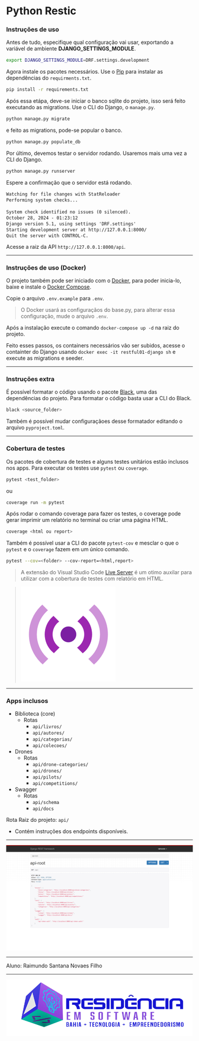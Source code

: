# Python Restic

### Instruções de uso

Antes de tudo, especifique qual configuração vai usar, exportando a variável de ambiente **DJANGO_SETTINGS_MODULE**.

```bash
export DJANGO_SETTINGS_MODULE=DRF.settings.development
```

Agora instale os pacotes necessários. Use o [Pip](https://pypi.org/project/pip/) para instalar as dependências do ```requirments.txt```.

```bash
pip install -r requirements.txt
```
Após essa etápa, deve-se iniciar o banco sqlite do projeto, isso será feito executando as migrations. Use o CLI do Django, o ``manage.py``.

```bash
python manage.py migrate
```
e feito as migrations, pode-se popular o banco.

```bash
python manage.py populate_db
```
Por último, devemos testar o servidor rodando. Usaremos mais uma vez a CLI do Django.

```bash
python manage.py runserver
```
Espere a confirmação que o servidor está rodando.

```
Watching for file changes with StatReloader
Performing system checks...

System check identified no issues (0 silenced).
October 28, 2024 - 01:23:12
Django version 5.1, using settings 'DRF.settings'
Starting development server at http://127.0.0.1:8000/
Quit the server with CONTROL-C.

```
Acesse a raiz da API ```http://127.0.0.1:8000/api```.

---

### Instruções de uso (Docker)

O projeto também pode ser iniciado com o [Docker](https://www.docker.com), para poder inicia-lo, baixe e instale o [Docker Compose](https://docs.docker.com/compose/install/). 

Copie o arquivo ```.env.example``` para ```.env```.

> O Docker usará as configuraçãos do base.py, para alterar essa configuração, mude o arquivo ```.env```.

Após a instalação execute o comando ```docker-compose up -d``` na raiz do projeto.

Feito esses passos, os containers necessários vão ser subidos, acesse o containter do Django usando ```docker exec -it restful01-django sh``` e execute as migrations e seeder.

---

### Instruções extra

É possível formatar o código usando o pacote [Black](https://pypi.org/project/black/), uma das dependências do projeto. Para formatar o código basta usar a CLI do Black.

```bash
black <source_folder>
```
Também é possível mudar configuraçãoes desse formatador editando o arquivo ```pyproject.toml```.

---

### Cobertura de testes

Os pacotes de cobertura de testes e alguns testes unitários estão inclusos nos apps. Para executar os testes use ```pytest``` ou ```coverage```.

```bash
pytest <test_folder>
```

ou


```bash
coverage run -m pytest
```

Após rodar o comando coverage para fazer os testes, o coverage pode gerar imprimir um relatório no terminal ou criar uma página HTML.

```bash
coverage <html ou report>
```

Também é possível usar a CLI do pacote ```pytest-cov``` e mesclar o que o ```pytest``` e o ```coverage``` fazem em um único comando.

```bash
pytest --cov=<folder> --cov-report=<html,report>
```

> A extensão do Visual Studio Code [Live Server](https://marketplace.visualstudio.com/items?itemName=ritwickdey.LiveServer) é um otimo auxilar para utilizar com a cobertura de testes com relatório em HTML.

> ![Live Server Ext](./staticfiles/imgs/live_server_logo.png)

---

### Apps inclusos
- Biblioteca (core)
  - Rotas
    - ```api/livros/```
    - ```api/autores/```
    - ```api/categorias/```
    - ```api/colecoes/```
- Drones 
  - Rotas
    - ```api/drone-categories/```
    - ```api/drones/```
    - ```api/pilots/```
    - ```api/competitions/```
- Swagger
  - Rotas
    - ```api/schema```
    - ```api/docs```

Rota Raiz do projeto: ```api/```
  - Contém instruções dos endpoints disponíveis.
 
---
![Django API Root](./staticfiles/imgs/django_api-root.png)

---

Aluno: Raimundo Santana Novaes Filho

---

![Restic36 Logo](./staticfiles/imgs/restic36_logo.png)
